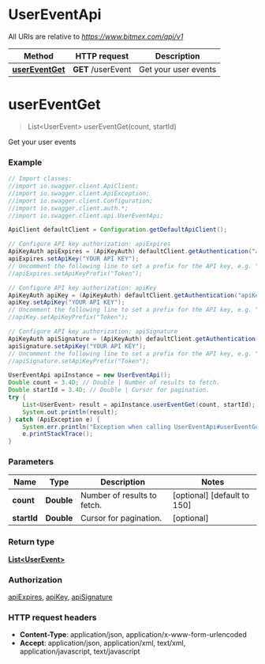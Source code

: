 # UserEventApi

All URIs are relative to *https://www.bitmex.com/api/v1*

Method | HTTP request | Description
------------- | ------------- | -------------
[**userEventGet**](UserEventApi.md#userEventGet) | **GET** /userEvent | Get your user events


<a name="userEventGet"></a>
# **userEventGet**
> List&lt;UserEvent&gt; userEventGet(count, startId)

Get your user events

### Example
```java
// Import classes:
//import io.swagger.client.ApiClient;
//import io.swagger.client.ApiException;
//import io.swagger.client.Configuration;
//import io.swagger.client.auth.*;
//import io.swagger.client.api.UserEventApi;

ApiClient defaultClient = Configuration.getDefaultApiClient();

// Configure API key authorization: apiExpires
ApiKeyAuth apiExpires = (ApiKeyAuth) defaultClient.getAuthentication("apiExpires");
apiExpires.setApiKey("YOUR API KEY");
// Uncomment the following line to set a prefix for the API key, e.g. "Token" (defaults to null)
//apiExpires.setApiKeyPrefix("Token");

// Configure API key authorization: apiKey
ApiKeyAuth apiKey = (ApiKeyAuth) defaultClient.getAuthentication("apiKey");
apiKey.setApiKey("YOUR API KEY");
// Uncomment the following line to set a prefix for the API key, e.g. "Token" (defaults to null)
//apiKey.setApiKeyPrefix("Token");

// Configure API key authorization: apiSignature
ApiKeyAuth apiSignature = (ApiKeyAuth) defaultClient.getAuthentication("apiSignature");
apiSignature.setApiKey("YOUR API KEY");
// Uncomment the following line to set a prefix for the API key, e.g. "Token" (defaults to null)
//apiSignature.setApiKeyPrefix("Token");

UserEventApi apiInstance = new UserEventApi();
Double count = 3.4D; // Double | Number of results to fetch.
Double startId = 3.4D; // Double | Cursor for pagination.
try {
    List<UserEvent> result = apiInstance.userEventGet(count, startId);
    System.out.println(result);
} catch (ApiException e) {
    System.err.println("Exception when calling UserEventApi#userEventGet");
    e.printStackTrace();
}
```

### Parameters

Name | Type | Description  | Notes
------------- | ------------- | ------------- | -------------
 **count** | **Double**| Number of results to fetch. | [optional] [default to 150]
 **startId** | **Double**| Cursor for pagination. | [optional]

### Return type

[**List&lt;UserEvent&gt;**](UserEvent.md)

### Authorization

[apiExpires](../README.md#apiExpires), [apiKey](../README.md#apiKey), [apiSignature](../README.md#apiSignature)

### HTTP request headers

 - **Content-Type**: application/json, application/x-www-form-urlencoded
 - **Accept**: application/json, application/xml, text/xml, application/javascript, text/javascript

